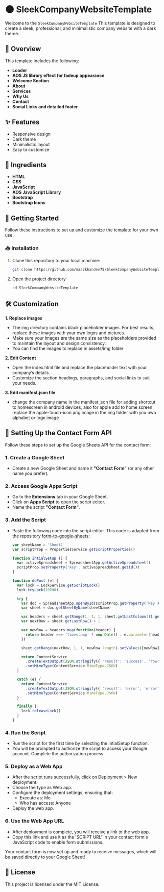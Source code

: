 # 🌑 SleekCompanyWebsiteTemplate


Welcome to the `SleekCompanyWebsiteTemplate`
This template is designed to create a sleek, professional, and minimalistic company website with a dark theme.

## 📖 Overview

This template includes the following:
- **Loader**
- **AOS JS library effect for fadeup appearance**
- **Welcome Section**
- **About**
- **Services**
- **Why Us**
- **Contact**
- **Social Links and detailed footer**

## ✨ Features
- Responsive design
- Dark theme
- Minimalistic layout
- Easy to customize

## 🧪 Ingredients

- **HTML**
- **CSS**
- **JavaScript**
- **AOS JavaScript Library**
- **Bootstrap**
- **Bootstrap Icons**

## 🚀 Getting Started

Follow these instructions to set up and customize the template for your own use.

### 📥 Installation

1. Clone this repository to your local machine:
   ```bash
   git clone https://github.com/maazkhandev75/SleekCompanyWebsiteTemplate.git
   ```
2. Open the project directory
   ```bash
   cd SleekCompanyWebsiteTemplate
   ```
## 🛠️ Customization

**1. Replace images**
- The img directory contains black placeholder images. For best results, replace these images with your own logos and pictures.
- Make sure your images are the same size as the placeholders provided to maintain the layout and design consistency.
- You can find the images to replace in assets/img folder


**2. Edit Content**
- Open the index.html file and replace the placeholder text with your company’s details.
- Customize the section headings, paragraphs, and social links to suit your needs.

**3. Edit manifest.json file**
- change the company name in the manifest.json file for adding shortcut to homescreen in android devices, also for apple add to home screen replace the apple-touch-icon.png image in the img folder with you own alphabet or logo image

## 📧 Setting Up the Contact Form API

Follow these steps to set up the Google Sheets API for the contact form:

### 1. Create a Google Sheet
- Create a new Google Sheet and name it **"Contact Form"** (or any other name you prefer).

### 2. Access Google Apps Script
- Go to the **Extensions** tab in your Google Sheet.
- Click on **Apps Script** to open the script editor.
- Name the script **"Contact Form"**.

### 3. Add the Script
- Paste the following code into the script editor. This code is adapted from the repository [form-to-google-sheets](https://github.com/jamiewilson/form-to-google-sheets):

  ```javascript
  var sheetName = 'Sheet1'
  var scriptProp = PropertiesService.getScriptProperties()

  function intialSetup () {
    var activeSpreadsheet = SpreadsheetApp.getActiveSpreadsheet()
    scriptProp.setProperty('key', activeSpreadsheet.getId())
  }

  function doPost (e) {
    var lock = LockService.getScriptLock()
    lock.tryLock(10000)

    try {
      var doc = SpreadsheetApp.openById(scriptProp.getProperty('key'))
      var sheet = doc.getSheetByName(sheetName)

      var headers = sheet.getRange(1, 1, 1, sheet.getLastColumn()).getValues()[0]
      var nextRow = sheet.getLastRow() + 1

      var newRow = headers.map(function(header) {
        return header === 'timestamp' ? new Date() : e.parameter[header]
      })

      sheet.getRange(nextRow, 1, 1, newRow.length).setValues([newRow])

      return ContentService
        .createTextOutput(JSON.stringify({ 'result': 'success', 'row': nextRow }))
        .setMimeType(ContentService.MimeType.JSON)
    }

    catch (e) {
      return ContentService
        .createTextOutput(JSON.stringify({ 'result': 'error', 'error': e }))
        .setMimeType(ContentService.MimeType.JSON)
    }

    finally {
      lock.releaseLock()
    }
  }
  ```
### 4. Run the Script
- Run the script for the first time by selecting the intialSetup function.
- You will be prompted to authorize the script to access your Google account. Complete the authorization process.

### 5. Deploy as a Web App
- After the script runs successfully, click on Deployment > New deployment.
- Choose the type as Web app.
- Configure the deployment settings, ensuring that:
  - Execute as: Me
  - Who has access: Anyone
- Deploy the web app.

### 6. Use the Web App URL
- After deployment is complete, you will receive a link to the web app.
- Copy this link and use it as the 'SCRIPT URL' in your contact form's JavaScript code to enable form submissions.

Your contact form is now set up and ready to receive messages, which will be saved directly to your Google Sheet!

## 📄 License
This project is licensed under the MIT License.

